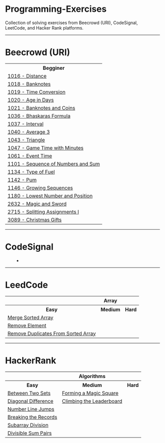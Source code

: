 <h1>Programming-Exercises</h1>
<p>Collection of solving exercises from Beecrowd (URI), CodeSignal, LeetCode, and Hacker Rank platforms.</p>
<hr/>
<div>
    <h1>Beecrowd (URI)</h1>
    <table>
        <tr>
            <th>Begginer</th>
        </tr>
        <tr>
            <td><a href="https://github.com/ThiMJ/Programming-Exercises/blob/main/beecrowd/begginer/1016_distance.py">1016 - Distance</a></td>
        </tr>
        <tr>
            <td><a href="https://github.com/ThiMJ/Programming-Exercises/blob/main/beecrowd/begginer/1018_banknotes.py">1018 - Banknotes</a></td>
        </tr>
        <tr>
            <td><a href="https://github.com/ThiMJ/Programming-Exercises/blob/main/beecrowd/begginer/1019_time_conversion.py">1019 - Time Conversion</a></td>
        </tr>
        <tr>
            <td><a href="https://github.com/ThiMJ/Programming-Exercises/blob/main/beecrowd/begginer/1020_age_in_days.py">1020 - Age in Days</a></td>
        </tr>
        <tr>
            <td><a href="https://github.com/ThiMJ/Programming-Exercises/blob/main/beecrowd/begginer/1021_banknotes_and_coins.py">1021 - Banknotes and Coins</a></td>
        </tr>
        <tr>
            <td><a href="https://github.com/ThiMJ/Programming-Exercises/blob/main/beecrowd/begginer/1036_bhaskaras_formula.py">1036 - Bhaskaras Formula</a></td>
        </tr>
        <tr>
            <td><a href="https://github.com/ThiMJ/Programming-Exercises/blob/main/beecrowd/begginer/1037_interval.py">1037 - Interval</a></td>
        </tr>
        <tr>
            <td><a href="https://github.com/ThiMJ/Programming-Exercises/blob/main/beecrowd/begginer/1040_average_3.py">1040 - Average 3</a></td>
        </tr>
        <tr>
            <td><a href="https://github.com/ThiMJ/Programming-Exercises/blob/main/beecrowd/begginer/1043_triangle.py">1043 - Triangle</a></td>
        </tr>
        <tr>
            <td><a href="https://github.com/ThiMJ/Programming-Exercises/blob/main/beecrowd/begginer/1047_game_time_with_minutes.py">1047 - Game Time with Minutes</a></td>
        </tr>
        <tr>
            <td><a href="https://github.com/ThiMJ/Programming-Exercises/blob/main/beecrowd/begginer/1061_event_time.py">1061 - Event Time</a></td>
        </tr>
        <tr>
            <td><a href="https://github.com/ThiMJ/Programming-Exercises/blob/main/beecrowd/begginer/1101_sequence_of_numbers_and_sum.py">1101 - Sequence of Numbers and Sum</a></td>
        </tr>
        <tr>
            <td><a href="https://github.com/ThiMJ/Programming-Exercises/blob/main/beecrowd/begginer/1134_type_of_fuel.py">1134 - Type of Fuel</a></td>
        </tr>
        <tr>
            <td><a href="https://github.com/ThiMJ/Programming-Exercises/blob/main/beecrowd/begginer/1142_pum.py">1142 - Pum</a></td>
        </tr>
        <tr>
            <td><a href="https://github.com/ThiMJ/Programming-Exercises/blob/main/beecrowd/begginer/1146_growing_sequences.py">1146 - Growing Sequences</a></td>
        </tr>
        <tr>
            <td><a href="https://github.com/ThiMJ/Programming-Exercises/blob/main/beecrowd/begginer/1180_lowest_number_and_position.py">1180 - Lowest Number and Position</a></td>
        </tr>
        <tr>
            <td><a href="https://github.com/ThiMJ/Programming-Exercises/blob/main/beecrowd/begginer/2632_magic_and_sword.py">2632 - Magic and Sword</a></td>
        </tr>
        <tr>
            <td><a href="https://github.com/ThiMJ/Programming-Exercises/blob/main/beecrowd/begginer/2715_splitting_assignments_i.py">2715 - Splitting Assignments I</a></td>
        </tr>
        <tr>
            <td><a href="https://github.com/ThiMJ/Programming-Exercises/blob/main/beecrowd/begginer/3089_christmas_gifts.py">3089 - Christmas Gifts</a></td>
        </tr>
    </table>
</div>
<hr/>
<div>
    <h1>CodeSignal</h1>
    <div style="margin-left: 30px;">
        <ul>
            <li></li>
        </ul>
    </div>
</div>
<hr/>
<div>
    <h1>LeedCode</h1>
    <table>
        <tr>
            <th></th>
            <th>Array</th>
            <th></th>
        </tr>
        <tr>
            <th>Easy</th>
            <th>Medium</th>
            <th>Hard</th>
        </tr>
        <tr>
            <td><a href="https://github.com/ThiMJ/Programming-Exercises/blob/main/leet-code/array/easy/merge_sorted_array.py">Merge Sorted Array</a></td>
        </tr>
        <tr>
            <td><a href="https://github.com/ThiMJ/Programming-Exercises/blob/main/leet-code/array/easy/remove_element.py">Remove Element</a></td>
        </tr>
        <tr>
            <td><a href="https://github.com/ThiMJ/Programming-Exercises/blob/main/leet-code/array/easy/remove_duplicates_from_sorted_array.py">Remove Duplicates From Sorted Array</a></td>
        </tr>
    </table>
</div>
<hr/>
<div>
    <h1>HackerRank</h1>
    <table>
        <tr>
            <th></th>
            <th>Algorithms</th>
            <th></th>
        </tr>
        <tr>
            <th>Easy</th>
            <th>Medium</th>
            <th>Hard</th>
        </tr>
        <tr>
            <td><a href="https://github.com/ThiMJ/Programming-Exercises/blob/main/hacker-rank/algorithms/easy/between_two_sets.py">Between Two Sets</a></td>
            <td><a href="https://github.com/ThiMJ/Programming-Exercises/blob/main/hacker-rank/algorithms/medium/forming_a_magic_square.py">Forming a Magic Square</a></td>
        </tr>
        <tr>
            <td><a href="https://github.com/ThiMJ/Programming-Exercises/blob/main/hacker-rank/algorithms/easy/diagonal_difference.py">Diagonal Difference</a></td>
             <td><a href="https://github.com/ThiMJ/Programming-Exercises/blob/main/hacker-rank/algorithms/medium/climbing_the_leaderboard.py">Climbing the Leaderboard</a></td>
        </tr>
        <tr>
            <td><a href="https://github.com/ThiMJ/Programming-Exercises/blob/main/hacker-rank/algorithms/easy/number_line_jumps.py">Number Line Jumps</a></td>
        </tr>
        <tr>
            <td><a href="https://github.com/ThiMJ/Programming-Exercises/blob/main/hacker-rank/algorithms/easy/breaking_the_records.py">Breaking the Records</a></td>
        </tr>
        <tr>
            <td><a href="https://github.com/ThiMJ/Programming-Exercises/blob/main/hacker-rank/algorithms/easy/subarray_division.py">Subarray Division</a></td>
        </tr>
        <tr>
            <td><a href="https://github.com/ThiMJ/Programming-Exercises/blob/main/hacker-rank/algorithms/easy/divisible_sum_pairs.py">Divisible Sum Pairs</a></td>
        </tr>
    </table>
</div>